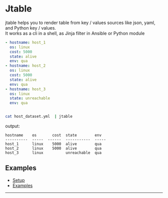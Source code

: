 


# Jtable  
jtable helps you to render table from key / values sources like json, yaml, and Python key / values.  
It works as a cli in a shell, as Jinja filter in Ansible or Python module


```yaml
- hostname: host_1
  os: linux
  cost: 5000
  state: alive
  env: qua
- hostname: host_2
  os: linux
  cost: 5000
  state: alive
  env: qua
- hostname: host_3
  os: linux
  state: unreachable
  env: qua
```
```bash

cat host_dataset.yml  | jtable
```
output:

```text
hostname    os       cost  state        env
----------  -----  ------  -----------  -----
host_1      linux    5000  alive        qua
host_2      linux    5000  alive        qua
host_3      linux          unreachable  qua

```
## Examples

- [Setup](./doc/setup/README.md)
- [Examples](./doc/examples/README.md)


---

